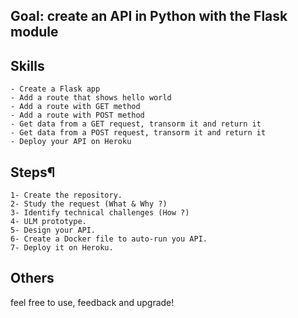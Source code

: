 ## Goal: create an API in Python with the Flask module

## Skills 

    - Create a Flask app
    - Add a route that shows hello world
    - Add a route with GET method
    - Add a route with POST method
    - Get data from a GET request, transorm it and return it
    - Get data from a POST request, transorm it and return it
    - Deploy your API on Heroku

## Steps¶

    1- Create the repository.
    2- Study the request (What & Why ?)
    3- Identify technical challenges (How ?)
    4- ULM prototype.
    5- Design your API.
    6- Create a Docker file to auto-run you API.
    7- Deploy it on Heroku.

## Others

feel free to use, feedback and upgrade!